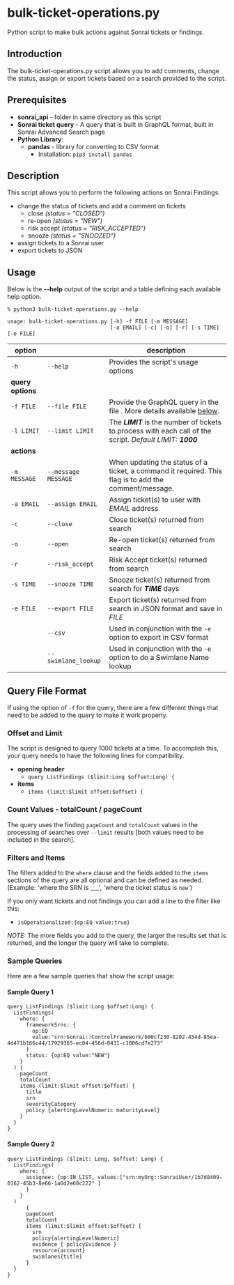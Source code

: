 # bulk-ticket-operations.py

Python script to make bulk actions against Sonrai tickets or findings.

## Introduction

The bulk-ticket-operations.py script allows you to add comments, change the status, assign or export tickets based on a search provided to the script.

## Prerequisites

- **sonrai_api** - folder in same directory as this script
- **Sonrai ticket query** - A query that is built in GraphQL format, built in Sonrai Advanced Search page
- **Python Library**:
  - **pandas** - library for converting to CSV format
    - Installation: `pip3 install pandas`

## Description

This script allows you to perform the following actions on Sonrai Findings:
- change the status of tickets and add a comment on tickets
  - close _(status = "CLOSED")_
  - re-open _(status = "NEW")_
  - risk accept _(status = "RISK_ACCEPTED")_
  - snooze _(status = "SNOOZED")_
- assign tickets to a Sonrai user
- export tickets to JSON

## Usage

Below is the **--help** output of the script and a table defining each available help option.

```
% python3 bulk-ticket-operations.py --help

usage: bulk-ticket-operations.py [-h] -f FILE [-m MESSAGE]
                                 [-a EMAIL] [-c] [-o] [-r] [-s TIME] [-e FILE]
```

| **option**        |                     | **description**                                                                                                                                                                                                                                                        |
|-------------------|---------------------|------------------------------------------------------------------------------------------------------------------------------------------------------------------------------------------------------------------------------------------------------------------------|
| `-h`              | `--help`            | Provides the script's usage options                                                                                                                                                                                                                                    |
| **query options** |                     |                                                                                                                                                                                                                                                                        |
| `-f FILE`         | `--file FILE`       | Provide the GraphQL query in the file <FILE>. More details available [below](#Query-File-Format).                                                                                                                                                                      |
| `-l LIMIT`        | `--limit LIMIT` | The ***LIMIT*** is the number of tickets to process with each call of the script. *Default LIMIT:* ***1000***                                                                                                                                                          |
| **actions**       |                     |                                                                                                                                                                                                                                                                        |
| `-m MESSAGE`      | `--message MESSAGE` | When updating the status of a ticket, a command it required. This flag is to add the comment/message.|
| `-a EMAIL`        | `--assign EMAIL`    | Assign ticket(s) to user with *EMAIL* address                                                                                                                                                                                                                          |
| `-c`              | `--close`           | Close ticket(s) returned from search                                                                                                                                                                                                                                   |
| `-o`              | `--open`            | Re-open ticket(s) returned from search                                                                                                                                                                                                                                 |
| `-r`              | `--risk_accept`     | Risk Accept ticket(s) returned from search                                                                                                                                                                                                                             |
| `-s TIME`         | `--snooze TIME`     | Snooze ticket(s) returned from search for ***TIME*** days                                                                                                                                                                                                              |
| `-e FILE`         | `--export FILE`     | Export ticket(s) returned from search in JSON format and save in *FILE*                                                                                                                                                                                                |
|                   | `--csv` | Used in conjunction with the `-e` option to export in CSV format                                                                                                                                                                                                       |
| | `--swimlane_lookup` | Used in conjunction with the `-e` option to do a Swimlane Name lookup                                                                                                                                                                                                  |


## Query File Format

If using the option of `-f` for the query, there are a few different things that need to be added to the query to make it work properly.

### Offset and Limit
The script is designed to query 1000 tickets at a time. To accomplish this, your query needs to have the following lines for compatibility.

- **opening header**
  - `query ListFindings ($limit:Long $offset:Long) {`
- **items**
  - `items (limit:$limit offset:$offset) {`

### Count Values - totalCount / pageCount
The query uses the finding `pageCount` and `totalCount` values in the processing of searches over `--limit` results [both values need to be included in the search].

### Filters and Items
The filters added to the `where` clause and the fields added to the `items` sections of the query are all optional and can be defined as needed. (Example: 'where the SRN is ___', 'where the ticket status is `new`')

If you only want tickets and not findings you can add a line to the filter like this:
- `isOperationalized:{op:EQ value:true}`

*NOTE:* The more fields you add to the query, the larger the results set that is returned, and the longer the query will take to complete.

### Sample Queries

Here are a few sample queries that show the script usage:

#### Sample Query 1
```
query ListFindings ($limit:Long $offset:Long) {
  ListFindings(
    where: {
      frameworkSrns: {
        op:EQ 
        value:"srn:Sonrai::ControlFramework/b00cf230-8202-454d-85ea-4d471b166c44/17929365-ec04-456d-8431-c1006cd7e273"
      }
      status: {op:EQ value:"NEW"}
    }
  ) {
    pageCount
    totalCount
    items (limit:$limit offset:$offset) {
      title
      srn
      severityCategory
      policy {alertingLevelNumeric maturityLevel}
    }
  }
}
```
#### Sample Query 2
```
query ListFindings ($limit: Long, $offset: Long) { 
  ListFindings(
    where: {  
      assignee: {op:IN_LIST, values:["srn:myOrg::SonraiUser/1b7d8409-0162-45b3-8e66-1a6d2e60c222" ]
      } 
    }
  ) 
      { 
      pageCount 
      totalCount
      items (limit:$limit offset:$offset) {
        srn
        policy{alertingLevelNumeric}
        evidence { policyEvidence }
        resource{account}
        swimlanes{title}
      }
  }
}
 ```